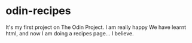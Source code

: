 # odin-recipes

It's my first project on The Odin Project. I am really happy
We have learnt html, and now I am doing a recipes page... I believe.